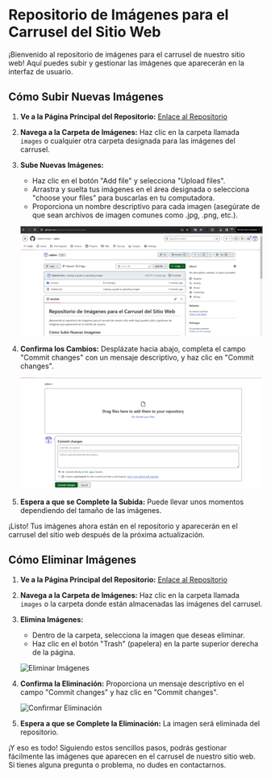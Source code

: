 # Repositorio de Imágenes para el Carrusel del Sitio Web

¡Bienvenido al repositorio de imágenes para el carrusel de nuestro sitio web! Aquí puedes subir y gestionar las imágenes que aparecerán en la interfaz de usuario.

## Cómo Subir Nuevas Imágenes

1. **Ve a la Página Principal del Repositorio:** [Enlace al Repositorio](https://github.com/tu-usuario/tu-repositorio)

2. **Navega a la Carpeta de Imágenes:** Haz clic en la carpeta llamada `images` o cualquier otra carpeta designada para las imágenes del carrusel.

3. **Sube Nuevas Imágenes:**
   - Haz clic en el botón "Add file" y selecciona "Upload files".
   - Arrastra y suelta tus imágenes en el área designada o selecciona "choose your files" para buscarlas en tu computadora.
   - Proporciona un nombre descriptivo para cada imagen (asegúrate de que sean archivos de imagen comunes como .jpg, .png, etc.).

   ![Subir Imágenes](imagenes_guia/paso1.png)

4. **Confirma los Cambios:** Desplázate hacia abajo, completa el campo "Commit changes" con un mensaje descriptivo, y haz clic en "Commit changes".

   ![Confirmar Cambios](imagenes_guia/paso2.png)

5. **Espera a que se Complete la Subida:** Puede llevar unos momentos dependiendo del tamaño de las imágenes.

¡Listo! Tus imágenes ahora están en el repositorio y aparecerán en el carrusel del sitio web después de la próxima actualización.

## Cómo Eliminar Imágenes

1. **Ve a la Página Principal del Repositorio:** [Enlace al Repositorio](https://github.com/tu-usuario/tu-repositorio)

2. **Navega a la Carpeta de Imágenes:** Haz clic en la carpeta llamada `images` o la carpeta donde están almacenadas las imágenes del carrusel.

3. **Elimina Imágenes:**
   - Dentro de la carpeta, selecciona la imagen que deseas eliminar.
   - Haz clic en el botón "Trash" (papelera) en la parte superior derecha de la página.

   ![Eliminar Imágenes](screenshots/delete_images.png)

4. **Confirma la Eliminación:** Proporciona un mensaje descriptivo en el campo "Commit changes" y haz clic en "Commit changes".

   ![Confirmar Eliminación](screenshots/confirm_deletion.png)

5. **Espera a que se Complete la Eliminación:** La imagen será eliminada del repositorio.

¡Y eso es todo! Siguiendo estos sencillos pasos, podrás gestionar fácilmente las imágenes que aparecen en el carrusel de nuestro sitio web. Si tienes alguna pregunta o problema, no dudes en contactarnos.
